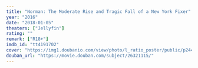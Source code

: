 ```yaml
---
title: "Norman: The Moderate Rise and Tragic Fall of a New York Fixer"
year: "2016"
date: "2018-01-05"
theaters: ["Jellyfin"]
rating: ""
remark: ["R18+"]
imdb_id: "tt4191702"
cover: "https://img1.doubanio.com/view/photo/l_ratio_poster/public/p2447509868.jpg"
douban_url: "https://movie.douban.com/subject/26321115/"
---
```

